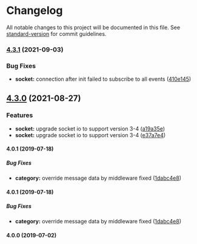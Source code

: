 # Changelog

All notable changes to this project will be documented in this file. See [standard-version](https://github.com/conventional-changelog/standard-version) for commit guidelines.

### [4.3.1](https://github.com/sugoiJS/socket/compare/v4.3.0...v4.3.1) (2021-09-03)


### Bug Fixes

* **socket:** connection after init failed to subscribe to all events ([410e145](https://github.com/sugoiJS/socket/commit/410e145f4cf3e4ff44e53ea5005db9ef02651b14))

## [4.3.0](https://github.com/sugoiJS/socket/compare/v4.2.0...v4.3.0) (2021-08-27)


### Features

* **socket:** upgrade socket io to support version 3-4 ([a19a35e](https://github.com/sugoiJS/socket/commit/a19a35eeff036d120e4a65ac6b93f1937160397c))
* **socket:** upgrade socket io to support version 3-4 ([e37a7e4](https://github.com/sugoiJS/socket/commit/e37a7e40d910fa2ad4d7f1d077d25c83dc18c9e7))

#### 4.0.1 (2019-07-18)

##### Bug Fixes

* **category:**  override message data by middleware fixed ([1dabc4e8](https://github.com/sugoiJS/socket/commit/1dabc4e89c3116d32449b37c47d9dc43db12f1f1))

#### 4.0.1 (2019-07-18)

##### Bug Fixes

* **category:**  override message data by middleware fixed ([1dabc4e8](https://github.com/sugoiJS/socket/commit/1dabc4e89c3116d32449b37c47d9dc43db12f1f1))

#### 4.0.0 (2019-07-02)
